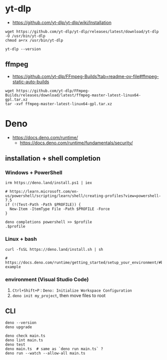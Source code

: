 # yt-dlp
- https://github.com/yt-dlp/yt-dlp/wiki/Installation

```
wget https://github.com/yt-dlp/yt-dlp/releases/latest/download/yt-dlp -O /usr/bin/yt-dlp
chmod a+rx /usr/bin/yt-dlp
```
```
yt-dlp --version
```
## ffmpeg
- https://github.com/yt-dlp/FFmpeg-Builds?tab=readme-ov-file#ffmpeg-static-auto-builds

```
wget https://github.com/yt-dlp/FFmpeg-Builds/releases/download/latest/ffmpeg-master-latest-linux64-gpl.tar.xz
tar -xvf ffmpeg-master-latest-linux64-gpl.tar.xz
```

# Deno
- https://docs.deno.com/runtime/
  - https://docs.deno.com/runtime/fundamentals/security/

## installation + shell completion
### Windows + PowerShell
```
irm https://deno.land/install.ps1 | iex
```
```
# https://learn.microsoft.com/en-us/powershell/scripting/learn/shell/creating-profiles?view=powershell-7.5
if (!(Test-Path -Path $PROFILE)) {
  New-Item -ItemType File -Path $PROFILE -Force
}

deno completions powershell >> $profile
.$profile
```

### Linux + bash
```
curl -fsSL https://deno.land/install.sh | sh
```
```
# https://docs.deno.com/runtime/getting_started/setup_your_environment/#bash-example
```

### environment (Visual Studio Code)
1. `Ctrl+Shift+P` : `Deno: Initialize Workspace Configuration`
2. `deno init my_project`, then move files to root

## CLI
```
deno --version
deno upgrade
```
```
deno check main.ts
deno lint main.ts
deno test
deno main.ts  # same as `deno run main.ts` ?
deno run --watch --allow-all main.ts
```

